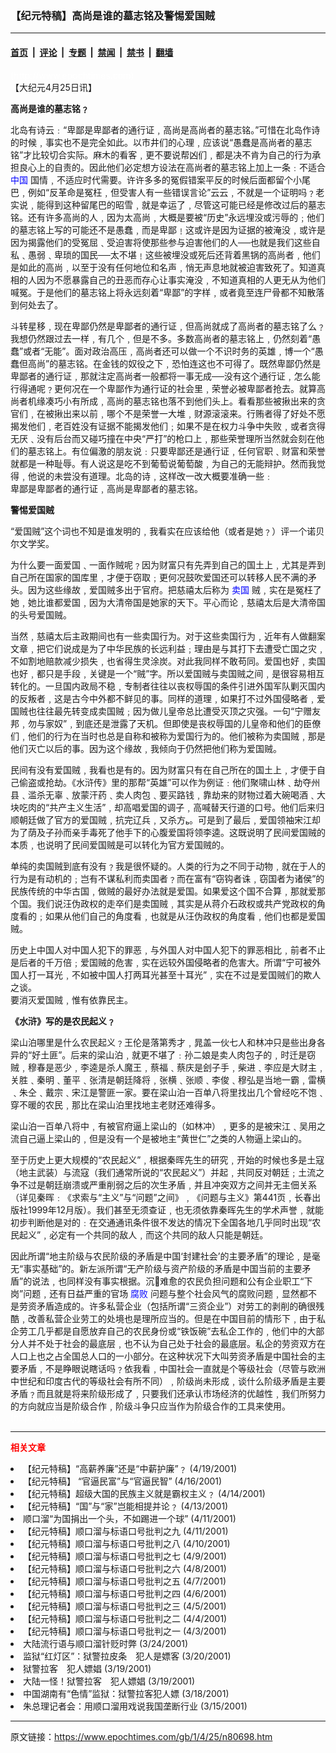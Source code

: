 ### 【纪元特稿】高尚是谁的墓志铭及警惕爱国贼

---

#### [首页](../../../..?n80698) &nbsp;|&nbsp; [评论](../../../../../epoch-comment?n80698) &nbsp;|&nbsp; [专题](../../../../../epoch-special?n80698) &nbsp;|&nbsp; [禁闻](../../../../../epoch-news?n80698) &nbsp;|&nbsp; [禁书](../../../../../books?n80698) &nbsp;|&nbsp; [翻墙](https://github.com/gfw-breaker/nogfw/blob/master/README.md?n80698)


<div class="post_content" id="artbody" itemprop="articleBody">
 <!-- article content begin -->
 <p>
  <font color="#ffffff">
   (http://www.epochtimes.com)
  </font>
  <br/>
  【大纪元4月25日讯】
 </p>
 <p>
  <b>
   高尚是谁的墓志铭﹖
  </b>
 </p>
 <p>
  北岛有诗云﹕“卑鄙是卑鄙者的通行证﹐高尚是高尚者的墓志铭。”可惜在北岛作诗的时候﹐事实也不是完全如此。以市井们的心理﹐应该说“愚蠢是高尚者的墓志铭”才比较切合实际。麻木的看客﹐更不要说帮凶们﹐都是决不肯为自己的行为承担良心上的自责的。因此他们必定想方设法在高尚者的墓志铭上加上一条﹕不适合
  <ok href="http://www3.epochtimes.com/news/epochnews/main/2.html">
   <font color="blue">
    中国
   </font>
  </ok>
  国情﹐不适应时代需要。许许多多的冤假错案平反的时候后面都留个小尾巴﹐例如“反革命是冤枉﹐但受害人有一些错误言论”云云﹐不就是一个证明吗﹖老实说﹐能得到这种留尾巴的昭雪﹐就是幸运了﹐尽管这可能已经是修改过后的墓志铭。还有许多高尚的人﹐因为太高尚﹐大概是要被“历史”永远埋没或污辱的﹔他们的墓志铭上写的可能还不是愚蠢﹐而是卑鄙﹗这或许是因为证据的被淹没﹐或许是因为揭露他们的受冤屈﹑受迫害将使那些参与迫害他们的人──也就是我们这些自私﹑愚弱﹑卑琐的国民──太不堪﹗这些被埋没或死后还背着黑锅的高尚者﹐他们是如此的高尚﹐以至于没有任何地位和名声﹐悄无声息地就被迫害致死了。知道真相的人因为不愿暴露自己的丑恶而存心让事实淹没﹐不知道真相的人更无从为他们喊冤。于是他们的墓志铭上将永远刻着“卑鄙”的字样﹐或者竟至连尸骨都不知散落到何处去了。
 </p>
 <p>
  斗转星移﹐现在卑鄙仍然是卑鄙者的通行证﹐但高尚就成了高尚者的墓志铭了么﹖我想仍然跟过去一样﹐有几个﹐但是不多。多数高尚者的墓志铭上﹐仍然刻着“愚蠢”或者“无能”。面对政治高压﹐高尚者还可以做一个不识时务的英雄﹐博一个“愚蠢但高尚”的墓志铭。在金钱的奴役之下﹐恐怕连这也不可得了。既然卑鄙仍然是卑鄙者的通行证﹐那就注定高尚者一般都将一事无成──没有这个通行证﹐怎么能行得通呢﹖更何况在一个卑鄙作为通行证的社会里﹐荣誉必被卑鄙者抢去。就算高尚者机缘凑巧小有所成﹐高尚的墓志铭也落不到他们头上。看看那些被揪出来的贪官们﹐在被揪出来以前﹐哪个不是荣誉一大堆﹐财源滚滚来。行贿者得了好处不愿揭发他们﹐老百姓没有证据不能揭发他们﹔如果不是在权力斗争中失败﹐或者贪得无厌﹑没有后台而又碰巧撞在中央“严打”的枪口上﹐那些荣誉理所当然就会刻在他们的墓志铭上。有位偏激的朋友说﹕只要卑鄙还是通行证﹐任何官职﹑财富和荣誉就都是一种耻辱。有人说这是吃不到葡萄说葡萄酸﹐为自己的无能辩护。然而我觉得﹐他说的未尝没有道理。北岛的诗﹐这样改一改大概要准确一些﹕
  <br/>
  卑鄙是卑鄙者的通行证﹐高尚是卑鄙者的墓志铭。
 </p>
 <p>
  <b>
   警惕爱国贼
  </b>
 </p>
 <p>
  “爱国贼”这个词也不知是谁发明的﹐我看实在应该给他（或者是她﹖）评一个诺贝尔文学奖。
 </p>
 <p>
  为什么要一面爱国﹑一面作贼呢﹖因为财富只有先弄到自己的国土上﹐尤其是弄到自己所在国家的国库里﹐才便于窃取﹔更何况鼓吹爱国还可以转移人民不满的矛头。因为这些缘故﹐爱国贼多出于官府。把慈禧太后称为
  <ok href="http://www1.epochtimes.com/news/epochnews/news/Focus.asp?Focus_ID=801">
   <font color="blue">
    卖国
   </font>
  </ok>
  贼﹐实在是冤枉了她﹐她比谁都爱国﹐因为大清帝国是她家的天下。平心而论﹐慈禧太后是大清帝国的头号爱国贼。
 </p>
 <p>
  当然﹐慈禧太后主政期间也有一些卖国行为。对于这些卖国行为﹐近年有人做翻案文章﹐把它们说成是为了中华民族的长远利益﹔理由是与其打下去遭受亡国之灾﹐不如割地赔款减少损失﹐也省得生灵涂炭。对此我同样不敢苟同。爱国也好﹐卖国也好﹐都只是手段﹐关键是一个“贼”字。所以爱国贼与卖国贼之间﹐是很容易相互转化的。一旦国内政局不稳﹐专制者往往以丧权辱国的条件引进外国军队剿灭国内的反叛者﹐这是古今中外都不鲜见的事。同样的道理﹐如果打不过外国侵略者﹐爱国贼也往往最先转变成卖国贼﹔因为做儿皇帝总比遭受灭顶之灾强。一句“宁赠友邦﹐勿与家奴”﹐到底还是泄露了天机。但即使是丧权辱国的儿皇帝和他们的臣僚们﹐他们的行为在当时也总是自称和被称为爱国行为的。他们被称为卖国贼﹐那是他们灭亡以后的事。因为这个缘故﹐我倾向于仍然把他们称为爱国贼。
 </p>
 <p>
  民间有没有爱国贼﹐我看也是有的。因为财富只有在自己所在的国土上﹐才便于自己偷盗或抢劫。《水浒传》里的那帮“英雄”可以作为例证﹕他们聚啸山林﹑劫夺州县﹑滥杀无辜﹑放蒙汗药﹑卖人肉包﹑要买路钱﹐靠劫来的财物过着大碗喝酒﹑大块吃肉的“共产主义生活”﹐却高唱爱国的调子﹐高喊替天行道的口号。他们后来归顺朝廷做了官方的爱国贼﹐抗完辽兵﹐又杀方。可是到了最后﹐爱国领袖宋江却为了荫及子孙而亲手毒死了他手下的心腹爱国将领李逵。这既说明了民间爱国贼的本质﹐也说明了民间爱国贼是可以转化为官方爱国贼的。
 </p>
 <p>
  单纯的卖国贼到底有没有﹖我是很怀疑的。人类的行为之不同于动物﹐就在于人的行为是有动机的﹔岂有不谋私利而卖国者﹖而在富有“窃钩者诛﹐窃国者为诸侯”的民族传统的中华古国﹐做贼的最好办法就是爱国。如果爱这个国不合算﹐那就爱那个国。我们说汪伪政权的走卒们是卖国贼﹐其实是从蒋介石政权或共产党政权的角度看的﹔如果从他们自己的角度看﹐也就是从汪伪政权的角度看﹐他们也都是爱国贼。
 </p>
 <p>
  历史上中国人对中国人犯下的罪恶﹐与外国人对中国人犯下的罪恶相比﹐前者不止是后者的千万倍﹔爱国贼的危害﹐实在远较外国侵略者的危害大。所谓“宁可被外国人打一耳光﹐不如被中国人打两耳光甚至十耳光”﹐实在不过是爱国贼们的欺人之谈。
  <br/>
  要消灭爱国贼﹐惟有依靠民主。
 </p>
 <p>
  <b>
   《水浒》写的是农民起义﹖
  </b>
 </p>
 <p>
  梁山泊哪里是什么农民起义﹖王伦是落第秀才﹐晁盖一伙七人和林冲只是些出身各异的“好土匪”。后来的梁山泊﹐就更不堪了﹕孙二娘是卖人肉包子的﹐时迁是窃贼﹐穆春是恶少﹐李逵是杀人魔王﹐蔡福﹑蔡庆是刽子手﹐柴进﹑李应是大财主﹐关胜﹑秦明﹑董平﹑张清是朝廷降将﹐张横﹑张顺﹑李俊﹑穆弘是当地一霸﹐雷横﹑朱仝﹑戴宗﹑宋江是警匪一家。要在梁山泊一百单八将里找出几个曾经吃不饱﹑穿不暖的农民﹐那比在梁山泊里找地主老财还难得多。
 </p>
 <p>
  梁山泊一百单八将中﹐有被官府逼上梁山的（如林冲）﹐更多的是被宋江﹑吴用之流自己逼上梁山的﹐但是没有一个是被地主“黄世仁”之类的人物逼上梁山的。
 </p>
 <p>
  至于历史上更大规模的“农民起义”﹐根据秦晖先生的研究﹐开始的时候也多是土寇（地主武装）与流寇（我们通常所说的“农民起义”）并起﹐共同反对朝廷﹔土流之争不过是朝廷崩溃或严重削弱之后的次生矛盾﹐并且冲突双方之间并无主佃关系（详见秦晖﹕《求索与“主义”与“问题”之间》﹐《问题与主义》第441页﹐长春出版社1999年12月版）。我们甚至无须查证﹐也无须依靠秦晖先生的学术声誉﹐就能初步判断他是对的﹕在交通通讯条件很不发达的情况下全国各地几乎同时出现“农民起义”﹐必定有一个共同的敌人﹐而这个共同的敌人只能是朝廷。
 </p>
 <p>
  因此所谓“地主阶级与农民阶级的矛盾是中国‘封建社会’的主要矛盾”的理论﹐是毫无“事实基础”的。新左派所谓“无产阶级与资产阶级的矛盾是中国当前的主要矛盾”的说法﹐也同样没有事实根据。沉难愈的农民负担问题和公有企业职工“下岗”问题﹐还有日益严重的官场
  <ok href="http://www.dajiyuan.com/news/epochnews/news/Focus.asp?Focus_ID=315">
   <font color="blue">
    腐败
   </font>
  </ok>
  问题与整个社会风气的腐败问题﹐显然都不是劳资矛盾造成的。许多私营企业（包括所谓“三资企业”）对劳工的剥削的确很残酷﹐改善私营企业劳工的处境也是理所应当的。但是在中国目前的情形下﹐由于私企劳工几乎都是自愿放弃自己的农民身份或“铁饭碗”去私企工作的﹐他们中的大部分人并不处于社会的最底层﹐也不认为自己处于社会的最底层。私企的劳资双方在人口上也之占全国总人口的一小部分。在这种状况下大叫劳资矛盾是中国社会的主要矛盾﹐不是睁眼说瞎话吗﹖依我看﹐中国社会一直就是个等级社会（尽管与欧洲中世纪和印度古代的等级社会有所不同）﹐阶级尚未形成﹐谈什么阶级矛盾是主要矛盾﹖而且就是将来阶级形成了﹐只要我们还承认市场经济的优越性﹐我们所努力的方向就应当是阶级合作﹐阶级斗争只应当作为阶级合作的工具来使用。
  <font color="#ffffff">
   (http://www.dajiyuan.com)
  </font>
 </p>
 <hr/>
 <p>
  <b>
   <font color="red">
    相关文章
   </font>
  </b>
  <br/>
 </p>
 <li>
  <ok href="newscontent.asp?ID=78402" target="_blank">
   【纪元特稿】“高薪养廉”还是“中薪护廉”﹖
  </ok>
  (4/19/2001)
  <li>
   <ok href="newscontent.asp?ID=77251" target="_blank">
    【纪元特稿】  “官逼民富”与“官逼民智”
   </ok>
   (4/16/2001)
   <li>
    <ok href="newscontent.asp?ID=76605" target="_blank">
     【纪元特稿】超级大国的民族主义就是霸权主义﹖
    </ok>
    (4/14/2001)
    <li>
     <ok href="newscontent.asp?ID=76305" target="_blank">
      【纪元特稿】“国”与“家”岂能相提并论﹖
     </ok>
     (4/13/2001)
     <li>
      <ok href="newscontent.asp?ID=75539" target="_blank">
       顺口溜“为国捐出一个头，不如踢进一个球”
      </ok>
      (4/11/2001)
      <li>
       <ok href="newscontent.asp?ID=75435" target="_blank">
        【纪元特稿】顺口溜与标语口号批判之九
       </ok>
       (4/11/2001)
       <li>
        <ok href="newscontent.asp?ID=74920" target="_blank">
         【纪元特稿】顺口溜与标语口号批判之八
        </ok>
        (4/10/2001)
        <li>
         <ok href="newscontent.asp?ID=74426" target="_blank">
          【纪元特稿】顺口溜与标语口号批判之七
         </ok>
         (4/9/2001)
         <li>
          <ok href="newscontent.asp?ID=74097" target="_blank">
           【纪元特稿】顺口溜与标语口号批判之六
          </ok>
          (4/8/2001)
          <li>
           <ok href="newscontent.asp?ID=73734" target="_blank">
            【纪元特稿】顺口溜与标语口号批判之五
           </ok>
           (4/7/2001)
           <li>
            <ok href="newscontent.asp?ID=73336" target="_blank">
             【纪元特稿】顺口溜与标语口号批判之四
            </ok>
            (4/6/2001)
            <li>
             <ok href="newscontent.asp?ID=72935" target="_blank">
              【纪元特稿】顺口溜与标语口号批判之三
             </ok>
             (4/5/2001)
             <li>
              <ok href="newscontent.asp?ID=72454" target="_blank">
               【纪元特稿】顺口溜与标语口号批判之二
              </ok>
              (4/4/2001)
              <li>
               <ok href="newscontent.asp?ID=72036" target="_blank">
                【纪元特稿】顺口溜与标语口号批判之一
               </ok>
               (4/3/2001)
               <li>
                <ok href="newscontent.asp?ID=62330" target="_blank">
                 大陆流行语与顺口溜针贬时弊
                </ok>
                (3/24/2001)
                <li>
                 <ok href="newscontent.asp?ID=60308" target="_blank">
                  监狱“红灯区”：狱警拉皮条　犯人是嫖客
                 </ok>
                 (3/20/2001)
                 <li>
                  <ok href="newscontent.asp?ID=60001" target="_blank">
                   狱警拉客　犯人嫖娼
                  </ok>
                  (3/19/2001)
                  <li>
                   <ok href="newscontent.asp?ID=59863" target="_blank">
                    大陆一怪！狱警拉客　犯人嫖娼
                   </ok>
                   (3/19/2001)
                   <li>
                    <ok href="newscontent.asp?ID=59709" target="_blank">
                     中国湖南有“色情”监狱：狱警拉客犯人嫖
                    </ok>
                    (3/18/2001)
                    <li>
                     <ok href="newscontent.asp?ID=58256" target="_blank">
                      朱总理记者会：用顺口溜用戏说我国垄断行业
                     </ok>
                     (3/15/2001)
                     <br/>
                     <!-- article content end -->
                     <div id="below_article_ad">
                     </div>
                    </li>
                   </li>
                  </li>
                 </li>
                </li>
               </li>
              </li>
             </li>
            </li>
           </li>
          </li>
         </li>
        </li>
       </li>
      </li>
     </li>
    </li>
   </li>
  </li>
 </li>
</div>


---

原文链接：https://www.epochtimes.com/gb/1/4/25/n80698.htm